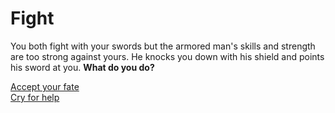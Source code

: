 # Fight

You both fight with your swords but the armored man's skills and strength are too strong against yours. He knocks you down with his shield and points his sword at you. **What do you do?**

[Accept your fate](mercy.md)  
[Cry for help](cry.md)